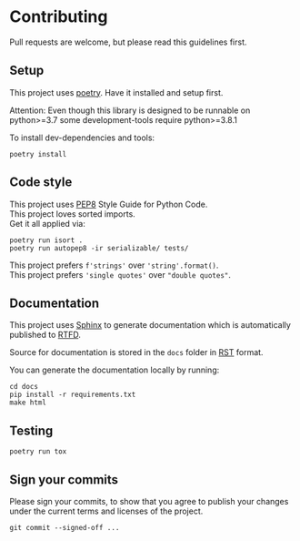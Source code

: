 # Contributing

Pull requests are welcome, but please read this guidelines first.

## Setup

This project uses [poetry]. Have it installed and setup first.

Attention:
Even though this library is designed to be runnable on python>=3.7
some development-tools require python>=3.8.1

To install dev-dependencies and tools:

```shell
poetry install
```

## Code style

This project uses [PEP8] Style Guide for Python Code.  
This project loves sorted imports.  
Get it all applied via:

```shell
poetry run isort .
poetry run autopep8 -ir serializable/ tests/
```

This project prefers `f'strings'` over `'string'.format()`.  
This project prefers `'single quotes'` over `"double quotes"`.  

## Documentation

This project uses [Sphinx] to generate documentation which is automatically published to [RTFD][link_rtfd].

Source for documentation is stored in the `docs` folder in [RST] format.

You can generate the documentation locally by running:

```shell
cd docs
pip install -r requirements.txt
make html
```

## Testing

```shell
poetry run tox
```

## Sign your commits

Please sign your commits,
to show that you agree to publish your changes under the current terms and licenses of the project.

```shell
git commit --signed-off ...
```

[poetry]: https://python-poetry.org
[PEP8]: https://www.python.org/dev/peps/pep-0008/
[Sphinx]: https://www.sphinx-doc.org/
[link_rtfd]: https://py-serializable.readthedocs.io/
[RST]: https://en.wikipedia.org/wiki/ReStructuredText
